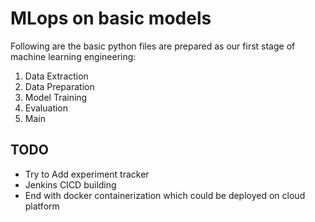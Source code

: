 # MLops on basic models

Following are the basic python files are prepared as our first stage of machine learning engineering: 

1. Data Extraction 
2. Data Preparation 
3. Model Training 
4. Evaluation 
5. Main

## TODO 

* Try to Add experiment tracker 
* Jenkins CICD building 
* End with docker containerization which could be deployed on cloud platform 

